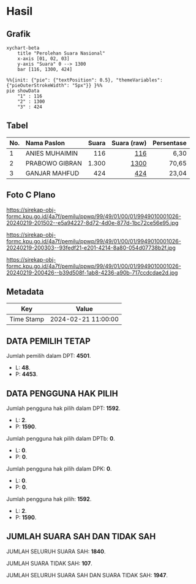 # Hasil

## Grafik

```mermaid
xychart-beta
    title "Perolehan Suara Nasional"
    x-axis [01, 02, 03]
    y-axis "Suara" 0 --> 1300
    bar [116, 1300, 424]
```

```mermaid
%%{init: {"pie": {"textPosition": 0.5}, "themeVariables": {"pieOuterStrokeWidth": "5px"}} }%%
pie showData
    "1" : 116
    "2" : 1300
    "3" : 424
```

## Tabel

| No. | Nama Paslon    | Suara | Suara (raw) | Persentase |
|:--- |:-------------- | -----:| -----------:| ----------:|
| 1   | ANIES MUHAIMIN | 116   | [116][p-1]  | 6,30       |
| 2   | PRABOWO GIBRAN | 1.300 | [1300][p-2] | 70,65      |
| 3   | GANJAR MAHFUD  | 424   | [424][p-3]  | 23,04      |


[p-1]: https://github.com/gigit-pemilu/pemilu-2024/blob/main/pilpres/hitung-suara/sub/99-luar-negeri/sub/49-hong-kong-republik-rakyat-tiongkok/sub/01-hong-kong-republik-rakyat-tiongkok/sub/0001-hong-kong-republik-rakyat-tiongkok/sub/026-pos-022/sub/paslon-1.txt
[p-2]: https://github.com/gigit-pemilu/pemilu-2024/blob/main/pilpres/hitung-suara/sub/99-luar-negeri/sub/49-hong-kong-republik-rakyat-tiongkok/sub/01-hong-kong-republik-rakyat-tiongkok/sub/0001-hong-kong-republik-rakyat-tiongkok/sub/026-pos-022/sub/paslon-2.txt
[p-3]: https://github.com/gigit-pemilu/pemilu-2024/blob/main/pilpres/hitung-suara/sub/99-luar-negeri/sub/49-hong-kong-republik-rakyat-tiongkok/sub/01-hong-kong-republik-rakyat-tiongkok/sub/0001-hong-kong-republik-rakyat-tiongkok/sub/026-pos-022/sub/paslon-3.txt

## Foto C Plano

https://sirekap-obj-formc.kpu.go.id/4a7f/pemilu/ppwp/99/49/01/00/01/9949010001026-20240219-201502--e5a94227-8d72-4d0e-877d-1bc72ce56e95.jpg

https://sirekap-obj-formc.kpu.go.id/4a7f/pemilu/ppwp/99/49/01/00/01/9949010001026-20240219-200303--93fedf21-e201-4214-8a80-054d07738b2f.jpg

https://sirekap-obj-formc.kpu.go.id/4a7f/pemilu/ppwp/99/49/01/00/01/9949010001026-20240219-200426--b39d508f-1ab8-4236-a90b-717ccdcdae2d.jpg


## Metadata

| Key        | Value               |
| ---------- | ------------------- |
| Time Stamp | 2024-02-21 11:00:00 |


## DATA PEMILIH TETAP

Jumlah pemilih dalam DPT: **4501**.
 * L: **48**.
 * P: **4453**.

## DATA PENGGUNA HAK PILIH

Jumlah pengguna hak pilih dalam DPT: **1592**.
 * L: **2**.
 * P: **1590**.

Jumlah pengguna hak pilih dalam DPTb: **0**.
 * L: **0**.
 * P: **0**.

Jumlah pengguna hak pilih dalam DPK: **0**.
 * L: **0**.
 * P: **0**.

Jumlah pengguna hak pilih: **1592**.
 * L: **2**.
 * P: **1590**.

## JUMLAH SUARA SAH DAN TIDAK SAH

JUMLAH SELURUH SUARA SAH: **1840**.

JUMLAH SUARA TIDAK SAH: **107**.

JUMLAH SELURUH SUARA SAH DAN SUARA TIDAK SAH: **1947**.


